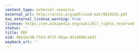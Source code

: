 ```yaml
---
content_type: external-resource
external_url: http://arxiv.org/pdf/cond-mat/9810255.pdf
has_external_license_warning: true
license: https://en.wikipedia.org/wiki/All_rights_reserved
status: ''
title: PDF
uid: 90a1bcd8-7fe3-4f1f-85aa-431d458c16d7
wayback_url: ''
---
```

